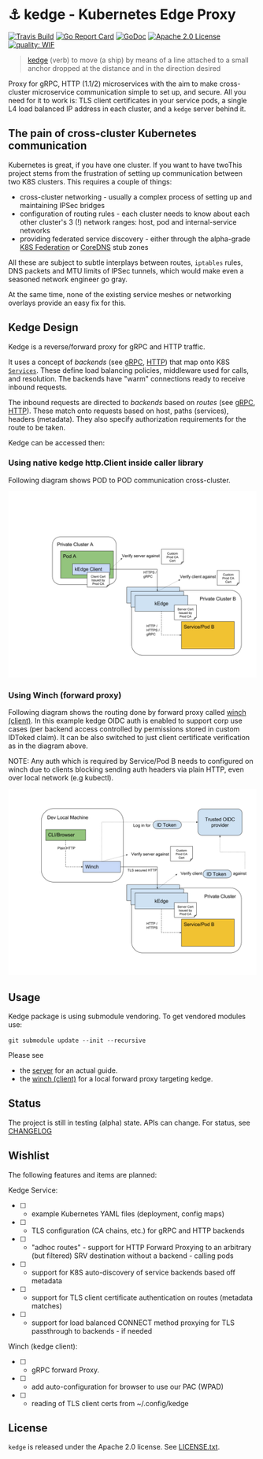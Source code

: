 # :anchor: kedge - Kubernetes Edge Proxy

[![Travis Build](https://travis-ci.org/mwitkow/kedge.svg?branch=master)](https://travis-ci.org/mwitkow/kedge)
[![Go Report Card](https://goreportcard.com/badge/github.com/mwitkow/kedge)](https://goreportcard.com/report/github.com/mwitkow/kedge)
[![GoDoc](http://img.shields.io/badge/GoDoc-Reference-blue.svg)](https://godoc.org/github.com/mwitkow/grpc-proxy)
[![Apache 2.0 License](https://img.shields.io/badge/License-Apache%202.0-blue.svg)](LICENSE)
[![quality: WIF](https://img.shields.io/badge/quality-WIP-red.svg)](#status)

 > [kedge](https://www.merriam-webster.com/dictionary/kedge) (verb) to move (a ship) by means of a line attached to a small anchor dropped at the distance and in the direction desired

Proxy for gRPC, HTTP (1.1/2) microservices with the aim to make cross-cluster
microservice communication simple to set up, and secure. All you need for it to work is: TLS client certificates in your service pods, a single L4 load balanced IP address in each cluster, and a `kedge` server behind it.

## The pain of cross-cluster Kubernetes communication

Kubernetes is great, if you have one cluster. If you want to have twoThis project stems from the frustration of setting up communication between two K8S clusters. This requires a couple of things:
 - cross-cluster networking - usually a complex process of setting up and maintaining IPSec bridges
 - configuration of routing rules - each cluster needs to know about each other cluster's 3 (!) network ranges: host, pod and internal-service networks
 - providing federated service discovery - either through the alpha-grade [K8S Federation](https://kubernetes.io/docs/concepts/cluster-administration/federation/) or [CoreDNS](https://github.com/coredns/coredns) stub zones

All these are subject to subtle interplays between routes, `iptables` rules, DNS packets and MTU limits of IPSec tunnels, which would make even a seasoned network engineer go gray.

At the same time, none of the existing service meshes or networking overlays provide an easy fix for this.

## Kedge Design

Kedge is a reverse/forward proxy for gRPC and HTTP traffic. 

It uses a concept of *backends* (see [gRPC](proto/kedge/config/grpc/backends/backend.proto), [HTTP](kedge/config/http/backends/backend.proto)) that map onto K8S [`Services`](https://kubernetes.io/docs/user-guide/services/). These define load balancing policies, middleware used for calls, and resolution. The backends have "warm" connections ready to receive inbound requests.

The inbound requests are directed to *backends* based on *routes* (see [gRPC](proto/kedge/config/grpc/routes/routes.proto), [HTTP](proto/kedge/config/grpc/routes/routes.proto)). These match onto requests based on host, paths (services), headers (metadata). They also specify authorization requirements for the route to be taken.

Kedge can be accessed then: 

### Using native kedge http.Client inside caller library

Following diagram shows POD to POD communication cross-cluster.

![Kedge Cert Routing](https://github.com/Bplotka/kedge/blob/2c667f46e3683c8073038e76210788e5cfecc5cd/kedge_arch.svg)

### Using Winch (forward proxy)

Following diagram shows the routing done by forward proxy called [winch (client)](winch/README.md). In this example kedge OIDC auth is enabled to support
corp use cases (per backend access controlled by permissions stored in custom IDToked claim). It can be also switched to just 
client certificate verification as in the diagram above.

NOTE: Any auth which is required by Service/Pod B needs to configured on winch due to clients blocking sending auth headers via
 plain HTTP, even over local network (e.g kubectl). 

![Kedge Winch Routing](https://github.com/Bplotka/kedge/blob/2c667f46e3683c8073038e76210788e5cfecc5cd/kedge_arch_with_winch.svg)

## Usage

Kedge package is using submodule vendoring. To get vendored modules use:

`git submodule update --init --recursive`

Please see 
* the [server](server/README.md) for an actual guide.
* the [winch (client)](winch/README.md) for a local forward proxy targeting kedge.

## Status

The project is still in testing (alpha) state. APIs can change. 
For status, see [CHANGELOG](CHANGELOG.md)

## Wishlist

The following features and items are planned:

Kedge Service:
 * [ ] - example Kubernetes YAML files (deployment, config maps)
 * [ ] - TLS configuration (CA chains, etc.) for gRPC and HTTP backends 
 * [ ] - "adhoc routes" - support for HTTP Forward Proxying to an arbitrary (but filtered) SRV destination without a backend - calling pods
 * [ ] - support for K8S auto-discovery of service backends based off metadata
 * [ ] - support for TLS client certificate authentication on routes (metadata matches)
 * [ ] - support for load balanced CONNECT method proxying for TLS passthrough to backends - if needed
 
Winch (kedge client):
* [ ] - gRPC forward Proxy.
* [ ] - add auto-configuration for browser to use our PAC (WPAD)
* [ ] - reading of TLS client certs from ~/.config/kedge

## License

`kedge` is released under the Apache 2.0 license. See [LICENSE.txt](LICENSE.txt).

